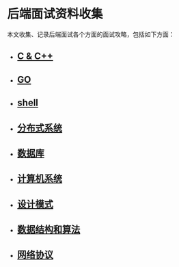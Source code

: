 后端面试资料收集
====

本文收集、记录后端面试各个方面的面试攻略，包括如下方面：

* ## [C & C++](https://github.com/Ty-Chen/Awesome-Backend/blob/master/c%20%26%20c%2B%2B.md "c&c++")
* ## [GO](https://github.com/Ty-Chen/Awesome-Backend/blob/master/GO.md "go")
* ## [shell](https://github.com/Ty-Chen/Awesome-Backend/blob/master/shell.md "shell")
* ## [分布式系统](https://github.com/Ty-Chen/Awesome-Backend/blob/master/Distribute%20System.md "Distribute System")
* ## [数据库](https://github.com/Ty-Chen/Awesome-Backend/blob/master/Database.md)
* ## [计算机系统](https://github.com/Ty-Chen/Awesome-Backend/blob/master/Computer%20System.md "Computer System")
* ## [设计模式](https://github.com/Ty-Chen/Awesome-Backend/blob/master/Design%20Pattern.md "Design Pattern")
* ## [数据结构和算法](https://github.com/Ty-Chen/Awesome-Backend/blob/master/Data%20Structure%20and%20Algorithm.md "Data Structure and Algorithm")
* ## [网络协议](https://github.com/Ty-Chen/Awesome-Backend/blob/master/Networking.md "网络协议")
